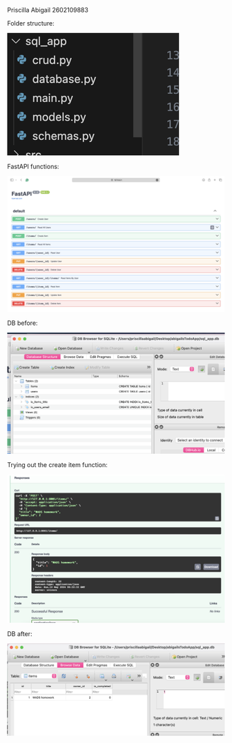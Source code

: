 Priscilla Abigail 2602109883

Folder structure:

![](/assets/structure.png)

FastAPI functions:

![](/assets/fastAPI.png)

DB before:

![](/assets/dbBefore.png)

Trying out the create item function: 

![](/assets/fastAPItry.png)

DB after:

![](dbAFter.png)
